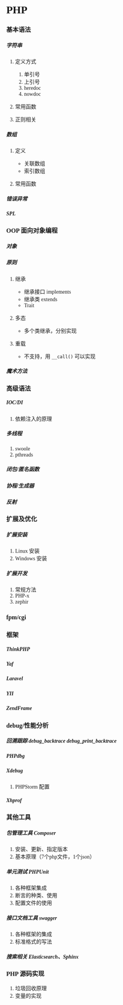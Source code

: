 <font face="黑体">

# PHP

### 基本语法

##### 字符串
1. 定义方式
    1. 单引号
    1. 上引号
    1. heredoc
    1. nowdoc

2. 常用函数
3. 正则相关

##### 数组
1. 定义 
    * 关联数组
    * 索引数组

2. 常用函数

##### 错误异常

##### SPL


### OOP 面向对象编程
##### 对象     

##### 原则
1. 继承
    * 继承接口 implements
    * 继承类 extends
    * Trait 

2. 多态
    * 多个类继承，分别实现
    
3. 重载
    * 不支持，用 `__call()` 可以实现

##### 魔术方法


### 高级语法

##### IOC/DI 
1. 依赖注入的原理


##### 多线程
1. swoole
2. pthreads

##### 闭包/匿名函数
##### 协程/生成器
##### 反射

### 扩展及优化

##### 扩展安装
1. Linux 安装
2. Windows 安装

##### 扩展开发
1. 常规方法
2. PHP-x
3. zephir

### fpm/cgi

### 框架

##### ThinkPHP
##### Yaf
##### Laravel
##### YII
##### ZendFrame

### debug/性能分析 

##### 回溯跟踪 debug_backtrace  debug_print_backtrace
##### PHPdbg

##### Xdebug
1. PHPStorm 配置

##### Xhprof



### 其他工具

##### 包管理工具 Composer
1. 安装、更新、指定版本
2. 基本原理（7个php文件，1个json）

##### 单元测试 PHPUnit
1. 各种框架集成
2. 断言的种类、使用
3. 配置文件的使用

##### 接口文档工具 swagger
1. 各种框架的集成
2. 标准格式的写法

##### 搜索相关 Elasticsearch、Sphinx




### PHP 源码实现
1. 垃圾回收原理
2. 变量的实现

</font>
